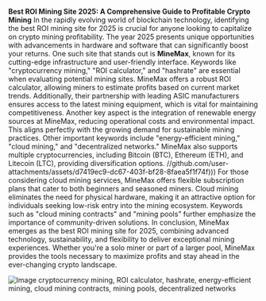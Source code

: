 **Best ROI Mining Site 2025: A Comprehensive Guide to Profitable Crypto Mining**
In the rapidly evolving world of blockchain technology, identifying the best ROI mining site for 2025 is crucial for anyone looking to capitalize on crypto mining profitability. The year 2025 presents unique opportunities with advancements in hardware and software that can significantly boost your returns. One such site that stands out is **MineMax**, known for its cutting-edge infrastructure and user-friendly interface. 
Keywords like "cryptocurrency mining," "ROI calculator," and "hashrate" are essential when evaluating potential mining sites. MineMax offers a robust ROI calculator, allowing miners to estimate profits based on current market trends. Additionally, their partnership with leading ASIC manufacturers ensures access to the latest mining equipment, which is vital for maintaining competitiveness. 
Another key aspect is the integration of renewable energy sources at MineMax, reducing operational costs and environmental impact. This aligns perfectly with the growing demand for sustainable mining practices. Other important keywords include "energy-efficient mining," "cloud mining," and "decentralized networks." MineMax also supports multiple cryptocurrencies, including Bitcoin (BTC), Ethereum (ETH), and Litecoin (LTC), providing diversification options.
 //github.com/user-attachments/assets/d7419ec9-dc67-403f-bf28-8faea5f1f74f)))
For those considering cloud mining services, MineMax offers flexible subscription plans that cater to both beginners and seasoned miners. Cloud mining eliminates the need for physical hardware, making it an attractive option for individuals seeking low-risk entry into the mining ecosystem. Keywords such as "cloud mining contracts" and "mining pools" further emphasize the importance of community-driven solutions.
In conclusion, MineMax emerges as the best ROI mining site for 2025, combining advanced technology, sustainability, and flexibility to deliver exceptional mining experiences. Whether you're a solo miner or part of a larger pool, MineMax provides the tools necessary to maximize profits and stay ahead in the ever-changing crypto landscape. 

![Image](https://github.com/user-attachments/assets/d7419ec9-dc67-403f-bf28-8faea5f1f74f)
 cryptocurrency mining, ROI calculator, hashrate, energy-efficient mining, cloud mining contracts, mining pools, decentralized networks
